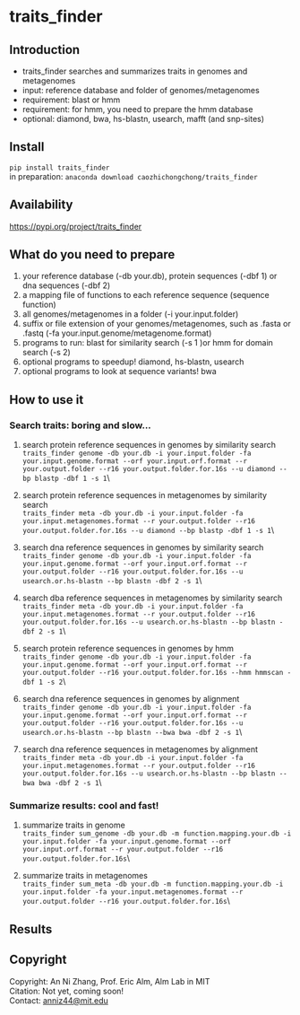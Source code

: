 # traits_finder
## Introduction
* traits_finder searches and summarizes traits in genomes and metagenomes
* input: reference database and folder of genomes/metagenomes
* requirement: blast or hmm
* requirement: for hmm, you need to prepare the hmm database
* optional: diamond, bwa, hs-blastn, usearch, mafft (and snp-sites)

## Install
`pip install traits_finder`\
in preparation: `anaconda download caozhichongchong/traits_finder`

## Availability

https://pypi.org/project/traits_finder

## What do you need to prepare
1. your reference database (-db your.db), protein sequences (-dbf 1) or dna sequences (-dbf 2)
2. a mapping file of functions to each reference sequence (sequence	function)
3. all genomes/metagenomes in a folder (-i your.input.folder)
4. suffix or file extension of your genomes/metagenomes, such as .fasta or .fastq (-fa your.input.genome/metagenome.format)
5. programs to run: blast for similarity search (-s 1 )or hmm for domain search (-s 2)
6. optional programs to speedup! diamond, hs-blastn, usearch
7. optional programs to look at sequence variants! bwa

## How to use it
### Search traits: boring and slow...
1. search protein reference sequences in genomes by similarity search\
`traits_finder genome -db your.db -i your.input.folder -fa your.input.genome.format --orf your.input.orf.format --r your.output.folder --r16 your.output.folder.for.16s --u diamond --bp blastp -dbf 1 -s 1`\

2. search protein reference sequences in metagenomes by similarity search\
`traits_finder meta -db your.db -i your.input.folder -fa your.input.metagenomes.format --r your.output.folder --r16 your.output.folder.for.16s --u diamond --bp blastp -dbf 1 -s 1`\

3. search dna reference sequences in genomes by similarity search\
`traits_finder genome -db your.db -i your.input.folder -fa your.input.genome.format --orf your.input.orf.format --r your.output.folder --r16 your.output.folder.for.16s --u usearch.or.hs-blastn --bp blastn -dbf 2 -s 1`\

4. search dba reference sequences in metagenomes by similarity search\
`traits_finder meta -db your.db -i your.input.folder -fa your.input.metagenomes.format --r your.output.folder --r16 your.output.folder.for.16s --u usearch.or.hs-blastn --bp blastn -dbf 2 -s 1`\

5. search protein reference sequences in genomes by hmm\
`traits_finder genome -db your.db -i your.input.folder -fa your.input.genome.format --orf your.input.orf.format --r your.output.folder --r16 your.output.folder.for.16s --hmm hmmscan -dbf 1 -s 2`\

6. search dna reference sequences in genomes by alignment\
`traits_finder genome -db your.db -i your.input.folder -fa your.input.genome.format --orf your.input.orf.format --r your.output.folder --r16 your.output.folder.for.16s --u usearch.or.hs-blastn --bp blastn --bwa bwa -dbf 2 -s 1`\

7. search dna reference sequences in metagenomes by alignment\
`traits_finder meta -db your.db -i your.input.folder -fa your.input.metagenomes.format --r your.output.folder --r16 your.output.folder.for.16s --u usearch.or.hs-blastn --bp blastn --bwa bwa -dbf 2 -s 1`\

### Summarize results: cool and fast!
1. summarize traits in genome\
`traits_finder sum_genome -db your.db -m function.mapping.your.db -i your.input.folder -fa your.input.genome.format --orf your.input.orf.format --r your.output.folder --r16 your.output.folder.for.16s`\

2. summarize traits in metagenomes\
`traits_finder sum_meta -db your.db -m function.mapping.your.db -i your.input.folder -fa your.input.metagenomes.format --r your.output.folder --r16 your.output.folder.for.16s`\

## Results

## Copyright
Copyright: An Ni Zhang, Prof. Eric Alm, Alm Lab in MIT\
Citation: Not yet, coming soon!\
Contact: anniz44@mit.edu
